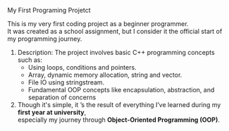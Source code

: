 My First Programing Projetct

This is my very first coding project as a beginner programmer.  
It was created as a school assignment, but I consider it the official start of my programming journey.

1. Description:
   The project involves basic C++ programming concepts such as:
   - Using loops, conditions and pointers.
   - Array, dynamic memory allocation, string and vector.
   - File IO using stringstream.
   - Fundamental OOP concepts like encapsulation, abstraction, and separation of concerns
2. Though it's simple, it ’s the result of everything I’ve learned during my **first year at university**,  
especially my journey through **Object-Oriented Programming (OOP)**.
